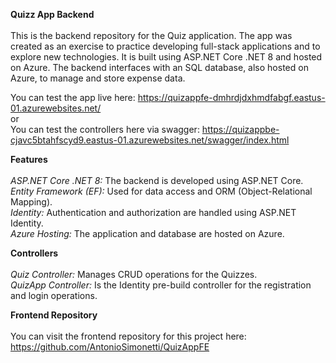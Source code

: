 <b>Quizz App Backend</b>
<br>
<br>
This is the backend repository for the Quiz application. The app was created as an exercise to practice developing full-stack applications and to explore new technologies.
It is built using ASP.NET Core .NET 8 and hosted on Azure. The backend interfaces with an SQL database, also hosted on Azure, to manage and store expense data.

You can test the app live here: https://quizappfe-dmhrdjdxhmdfabgf.eastus-01.azurewebsites.net/
<br>
or
<br>
You can test the controllers here via swagger: https://quizappbe-cjavc5btahfscyd9.eastus-01.azurewebsites.net/swagger/index.html

<b>Features</b>
<br>
<br>
<i>ASP.NET Core .NET 8:</i> The backend is developed using ASP.NET Core.
<br>
<i>Entity Framework (EF):</i> Used for data access and ORM (Object-Relational Mapping).
<br>
<i>Identity:</i> Authentication and authorization are handled using ASP.NET Identity.
<br>
<i>Azure Hosting:</i> The application and database are hosted on Azure.

<b>Controllers</b>
<br>
<br>
<i>Quiz Controller:</i> Manages CRUD operations for the Quizzes.
<br>
<i>QuizApp Controller:</i> Is the Identity pre-build controller for the registration and login operations.

<b>Frontend Repository</b>
<br>
<br>
You can visit the frontend repository for this project here: https://github.com/AntonioSimonetti/QuizAppFE
